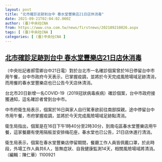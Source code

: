 ```yaml
---
layout: post
title: "北市確診足跡到台中 春水堂豐樂店21日店休消毒"
date: 2021-09-21T02:04:02.000Z
author: (臺)中央社CNA
from: https://www.cna.com.tw/news/firstnews/202109210026.aspx
tags: [ (臺)中央社CNA ]
categories: [ (臺)中央社CNA ]
---
```

<!--1632189842000-->
[北市確診足跡到台中 春水堂豐樂店21日店休消毒](https://www.cna.com.tw/news/firstnews/202109210026.aspx)
------

<div>
<div></div><div class="paragraph"><p>（中央社記者郝雪卿台中21日電）對於台北市一名確診個案曾於16日停留台中市用午餐，台中市政府今天表示，已掌握疫調，並將於今天完成風險場域足跡清消，而用餐的春水堂豐樂店也已公告今天店休清消。</p><p>台北市20日新增一名COVID-19（2019冠狀病毒疾病）確診個案，台中市政府接獲通知，這名確診者曾到台中市。</p><p>中市府衛生局表示，個案於16日與家人自行駕車欲前往南部探親，途中停留台中市用午餐，市府掌握疫調，並將於今天完成風險場域足跡點清消。</p><p>衛生局指出，個案是在16日下午1時40分至2時30分，到南屯區春水堂豐樂店用午餐，這家餐廳有使用隔板並安排梅花座，春水堂也已公告，21日店休進行清消。</p><p>衛生局表示，個案在春水堂豐樂店停留期間，餐廳工作人員皆佩戴口罩，於此時段，外場工作人員共6人，皆無症狀、自我健康監測14天，相關風險場域將清消。（編輯：陳仁華）1100921</p></div>
</div>
